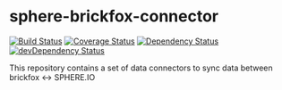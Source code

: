 sphere-brickfox-connector
=========================

[![Build Status](https://travis-ci.org/sphereio/sphere-brickfox-connector.png?branch=master)](https://travis-ci.org/sphereio/sphere-brickfox-connector) [![Coverage Status](https://coveralls.io/repos/sphereio/sphere-brickfox-connector/badge.png)](https://coveralls.io/r/sphereio/sphere-brickfox-connector) [![Dependency Status](https://david-dm.org/sphereio/sphere-brickfox-connector.png?theme=shields.io)](https://david-dm.org/sphereio/sphere-brickfox-connector) [![devDependency Status](https://david-dm.org/sphereio/sphere-brickfox-connector/dev-status.png?theme=shields.io)](https://david-dm.org/sphereio/sphere-brickfox-connector#info=devDependencies)

This repository contains a set of data connectors to sync data between brickfox &lt;-> SPHERE.IO
